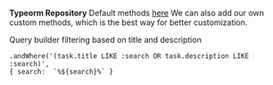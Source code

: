 **Typeorm Repository**
Default methods [here](https://typeorm.delightful.studio/classes/_repository_repository_.repository.html)
We can also add our own custom methods, which is the best way for better customization.

Query builder filtering based on title and description

    .andWhere('(task.title LIKE :search OR task.description LIKE :search)',
    { search:  `%${search}%` }
